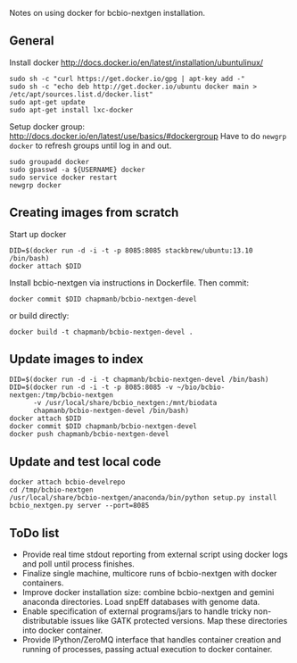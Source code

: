 Notes on using docker for bcbio-nextgen installation.

## General

Install docker http://docs.docker.io/en/latest/installation/ubuntulinux/

    sudo sh -c "curl https://get.docker.io/gpg | apt-key add -"
    sudo sh -c "echo deb http://get.docker.io/ubuntu docker main > /etc/apt/sources.list.d/docker.list"
    sudo apt-get update
    sudo apt-get install lxc-docker

Setup docker group: http://docs.docker.io/en/latest/use/basics/#dockergroup
Have to do `newgrp docker` to refresh groups until log in and out.

    sudo groupadd docker
    sudo gpasswd -a ${USERNAME} docker
    sudo service docker restart
    newgrp docker

## Creating images from scratch

Start up docker

    DID=$(docker run -d -i -t -p 8085:8085 stackbrew/ubuntu:13.10 /bin/bash)
    docker attach $DID

Install bcbio-nextgen via instructions in Dockerfile. Then commit:

    docker commit $DID chapmanb/bcbio-nextgen-devel

or build directly:

    docker build -t chapmanb/bcbio-nextgen-devel .

## Update images to index

    DID=$(docker run -d -i -t chapmanb/bcbio-nextgen-devel /bin/bash)
    DID=$(docker run -d -i -t -p 8085:8085 -v ~/bio/bcbio-nextgen:/tmp/bcbio-nextgen
          -v /usr/local/share/bcbio_nextgen:/mnt/biodata
          chapmanb/bcbio-nextgen-devel /bin/bash)
    docker attach $DID
    docker commit $DID chapmanb/bcbio-nextgen-devel
    docker push chapmanb/bcbio-nextgen-devel

## Update and test local code

    docker attach bcbio-develrepo
    cd /tmp/bcbio-nextgen
    /usr/local/share/bcbio-nextgen/anaconda/bin/python setup.py install
    bcbio_nextgen.py server --port=8085

## ToDo list

- Provide real time stdout reporting from external script using docker logs and
  poll until process finishes.
- Finalize single machine, multicore runs of bcbio-nextgen with docker
  containers.
- Improve docker installation size: combine bcbio-nextgen and gemini anaconda
  directories. Load snpEff databases with genome data.
- Enable specification of external programs/jars to handle tricky non-distributable
  issues like GATK protected versions. Map these directories into docker container.
- Provide IPython/ZeroMQ interface that handles container creation and running
  of processes, passing actual execution to docker container.
